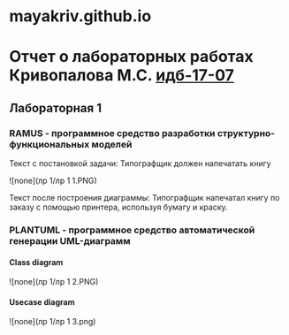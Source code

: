 # mayakriv.github.io
# Отчет о лабораторных работах Кривопалова М.С. [идб-17-07](https://github.com/stankin/design-part-1/wiki/list-idb-17-07)
## Лабораторная 1

### RAMUS - программное средство разработки структурно-функциональных моделей
Текст с постановкой задачи: Типографщик должен напечатать книгу

![none](лр 1/лр 1 1.PNG)

Текст после построения диаграммы: Типографщик напечатал книгу по заказу с помощью принтера, используя бумагу и краску.

### PLANTUML - программное средство автоматической генерации UML-диаграмм
#### Class diagram
![none](лр 1/лр 1 2.PNG)


#### Usecase diagram
![none](лр 1/лр 1 3.png)



